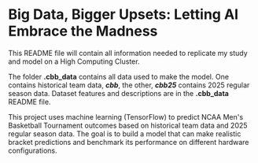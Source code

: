 # Big Data, Bigger Upsets: Letting AI Embrace the Madness
This README file will contain all information needed to replicate my study and model on a High Computing Cluster.

The folder **.cbb_data** contains all data used to make the model. One contains historical team data, ***cbb***, the other, ***cbb25*** contains 2025 regular season data.
Dataset features and descriptions are in the **.cbb_data** README file.

This project uses machine learning (TensorFlow) to predict NCAA Men's Basketball Tournament outcomes based on historical team data and 2025 regular season data. 
The goal is to build a model that can make realistic bracket predictions and benchmark its performance on different hardware configurations.


